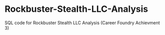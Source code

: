 # Rockbuster-Stealth-LLC-Analysis
SQL code for Rockbuster Stealth LLC Analysis (Career Foundry Achievment 3)
